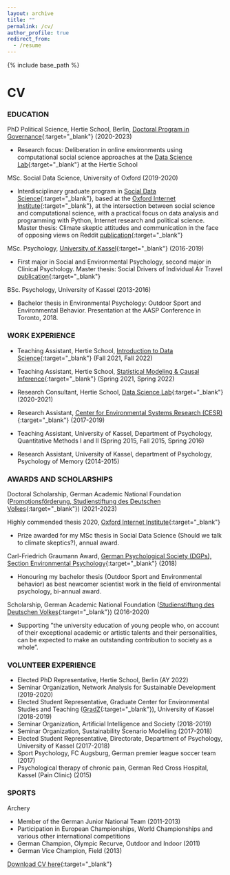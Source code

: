```yaml
---
layout: archive
title: ""
permalink: /cv/
author_profile: true
redirect_from:
  - /resume
---
```


{% include base_path %}
# CV

### EDUCATION

PhD Political Science, Hertie School, Berlin, [Doctoral Program in Governance](https://www.hertie-school.org/en/docgov){:target="_blank"} (2020-2023)

* Research focus: Deliberation in online environments using computational social science approaches at the [Data Science Lab](https://www.hertie-school.org/en/datasciencelab){:target="_blank"} at the Hertie School

MSc. Social Data Science, University of Oxford (2019-2020)

* Interdisciplinary graduate program in [Social Data Science](https://www.ox.ac.uk/admissions/graduate/courses/msc-social-data-science){:target="_blank"}, based at the [Oxford Internet Institute](https://www.oii.ox.ac.uk/){:target="_blank"}, at the intersection between social science and computational science, with a practical focus on data analysis and programming with Python, Internet research and political science. Master thesis: Climate skeptic attitudes and communication in the face of opposing views on Reddit [publication](https://www.tandfonline.com/doi/citedby/10.1080/17524032.2022.2071314?scroll=top&needAccess=true){:target="_blank"}

MSc. Psychology, [University of Kassel](https://www.uni-kassel.de/fb01/institute/institut-fuer-psychologie/){:target="_blank"} (2016-2019)

* First major in Social and Environmental Psychology, second major in Clinical Psychology. Master thesis: Social Drivers of Individual Air Travel [publication](https://www.tandfonline.com/doi/full/10.1080/09669582.2020.1812616){:target="_blank"}

BSc. Psychology, University of Kassel (2013-2016)

* Bachelor thesis in Environmental Psychology: Outdoor Sport and Environmental Behavior. Presentation at the AASP Conference in Toronto, 2018.

### WORK EXPERIENCE

* Teaching Assistant, Hertie School, [Introduction to Data Science](https://github.com/intro-to-data-science-21){:target="_blank"} (Fall 2021, Fall 2022)

* Teaching Assistant, Hertie School, [Statistical Modeling & Causal Inference](https://www.hertie-school.org/en/study/course-catalogue/course/course/statistics-ii-foundations-statistical-estimation-and-identification){:target="_blank"} (Spring 2021, Spring 2022)

* Research Consultant, Hertie School, [Data Science Lab](https://www.hertie-school.org/en/datasciencelab/research-consulting){:target="_blank"} (2020-2021)

* Research Assistant, [Center for Environmental Systems Research (CESR)](https://www.uni-kassel.de/einrichtungen/en/cesr/the-cesr.html){:target="_blank"} (2017-2019)

* Teaching Assistant, University of Kassel, Department of Psychology, Quantitative Methods I and II (Spring 2015, Fall 2015, Spring 2016)

* Research Assistant, University of Kassel, department of Psychology, Psychology of Memory (2014-2015)


### AWARDS AND SCHOLARSHIPS

Doctoral Scholarship, German Academic National Foundation ([Promotionsförderung, Studienstiftung des Deutschen Volkes](https://www.studienstiftung.de/infos-fuer-promovierende/promotionsfoerderung-der-studienstiftung/){:target="_blank"}) (2021-2023)

Highly commended thesis 2020, [Oxford Internet Institute](https://www.oii.ox.ac.uk/blog/introducing-the-2020-oii-msc-thesis-prize-winners/){:target="_blank"}

* Prize awarded for my MSc thesis in Social Data Science (Should we talk to climate skeptics?), annual award.

Carl-Friedrich Graumann Award, [German Psychological Society (DGPs), Section Environmental Psychology](https://fachgruppe-umweltpsychologie.de/ehrungen-preise/c-f-graumann-preistraeger/#:~:text=Graumann%2DPreis%20wird%20im%20Rahmen,Das%20Preisgeld%20betr%C3%A4gt%20%E2%82%AC%20500.){:target="_blank"} (2018)

* Honouring my bachelor thesis (Outdoor Sport and Environmental behavior) as best newcomer
scientist work in the field of environmental psychology, bi-annual award.

Scholarship, German Academic National Foundation ([Studienstiftung des Deutschen Volkes](https://www.studienstiftung.de/){:target="_blank"}) (2016-2020)

* Supporting ”the university education of young people who, on account of their exceptional academic or artistic talents and their personalities, can be expected to make an outstanding contribution to society as a whole”.


### VOLUNTEER EXPERIENCE

* Elected PhD Representative, Hertie School, Berlin (AY 2022)
* Seminar Organization, Network Analysis for Sustainable Development (2019-2020)
* Elected Student Representative, Graduate Center for Environmental Studies and Teaching ([GradZ](https://www.uni-kassel.de/forschung/gradz/start){:target="_blank"}), University of Kassel (2018-2019)
* Seminar Organization, Artificial Intelligence and Society (2018-2019)
* Seminar Organization, Sustainability Scenario Modelling (2017-2018)
* Elected Student Representative, Directorate, Department of Psychology, University of Kassel (2017-2018)
* Sport Psychology, FC Augsburg, German premier league soccer team (2017)
* Psychological therapy of chronic pain, German Red Cross Hospital, Kassel (Pain Clinic) (2015)


### SPORTS

Archery

* Member of the German Junior National Team (2011-2013)
* Participation in European Championships, World Championships and various other international competitions
* German Champion, Olympic Recurve, Outdoor and Indoor (2011)
* German Vice Champion, Field (2013)


[Download CV here](http://lfoswald.github.io/files/CV_oswald_public.pdf){:target="_blank"}
